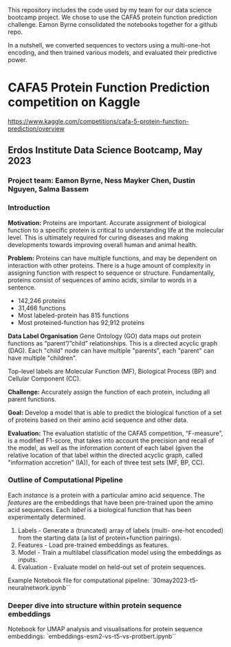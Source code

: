 
This repository includes the code used by my team for our data science bootcamp project. We chose to use the CAFA5 protein function prediction challenge. Eamon Byrne consolidated the notebooks together for a github repo. 

In a nutshell, we converted sequences to vectors using a multi-one-hot encoding, and then trained various models, and evaluated their predictive power. 

# CAFA5 Protein Function Prediction competition on Kaggle
https://www.kaggle.com/competitions/cafa-5-protein-function-prediction/overview

## Erdos Institute Data Science Bootcamp, May 2023

### Project team: Eamon Byrne, Ness Mayker Chen, Dustin Nguyen, Salma Bassem

### Introduction

**Motivation:**
Proteins are important. Accurate assignment of biological function to a specific protein is critical to understanding life at the molecular level. This is ultimately required for curing diseases and making developments towards improving overall human and animal health.

**Problem:**
Proteins can have multiple functions, and may be dependent on interaction with other proteins. There is a huge amount of complexity in assigning function with respect to sequence or structure. Fundamentally, proteins consist of sequences of amino acids, similar to words in a sentence. 
- 142,246 proteins          
- 31,466 functions
- Most labeled-protein has 815 functions
- Most proteined-function has 92,912 proteins 

**Data Label Organisation**
Gene Ontology (GO) data maps out protein functions as “parent”/”child” relationships. This is a directed acyclic graph (DAG). Each "child" node can have multiple "parents", each "parent" can have multiple "children".

Top-level labels are Molecular Function (MF), Biological Process (BP) and Cellular Component (CC).

**Challenge:**
Accurately assign the function of each protein, including all parent functions.

**Goal:**
Develop a model that is able to predict the biological function of a set of proteins based on their amino acid sequence and other data. 

**Evaluation:**
The evaluation statistic of the CAFA5 competition, “F-measure”, is a modified F1-score, that takes into account the precision and recall of the model, as well as the information content of each label (given the relative location of that label within the directed acyclic graph, called "information accretion" (IA)), for each of three test sets (MF, BP, CC).

### Outline of Computational Pipeline
Each *instance* is a protein with a particular amino acid sequence. 
The *features* are the embeddings that have been pre-trained upon the amino acid sequences. 
Each *label* is a biological function that has been experimentally determined.

1. Labels - Generate a (truncated) array of labels (multi- one-hot encoded) from the starting data (a list of protein+function pairings).
2. Features - Load pre-trained embeddings as features.
3. Model - Train a multilabel classification model using the embeddings as inputs.
4. Evaluation - Evaluate model on held-out set of protein sequences.

Example Notebook file for computational pipeline: `30may2023-t5-neuralnetwork.ipynb``

 ### Deeper dive into structure within protein sequence embeddings

Notebook for UMAP analysis and visualisations for protein sequence embeddings: `embeddings-esm2-vs-t5-vs-protbert.ipynb``
